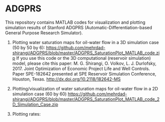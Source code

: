 # ADGPRS
This repository contains MATLAB codes for visualization and plotting simulation results of Stanford ADGPRS (Automatic-Differentiation-based General Purpose Research Simulator).

1) Plotting water saturation maps for oil-water flow in a 3D simulation case (50 by 50 by 6): 
  https://github.com/mehrdad-shirangi/ADGPRS/blob/master/ADGPRS_SaturationPlot_MATLAB_code.zip
  If you use this code or the 3D computational (reservoir simulation) model, please cite this paper:
M. G. Shirangi, O. Volkov, L. J. Durlofsky, 2017. Joint Optimization of Economic Project Life and Well Controls. Paper SPE-182642 presented at SPE Reservoir Simulation Conference, Houston, Texas. http://dx.doi.org/10.2118/182642-MS

2) Plotting/visualization of water saturation maps for oil-water flow in a 2D simulation case (60 by 60)
  https://github.com/mehrdad-shirangi/ADGPRS/blob/master/ADGPRS_SaturationPlot_MATLAB_code_2D_Simulation_Case.zip

3) Plotting rates:
